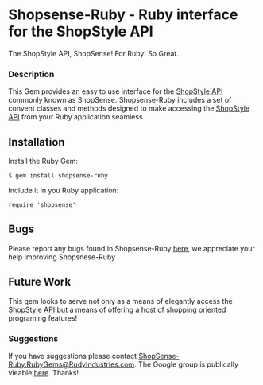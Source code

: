 # Shopsense-Ruby - Ruby interface for the ShopStyle API

The ShopStyle API, ShopSense! For Ruby! So Great.

### Description

This Gem provides an easy to use interface for the
[ShopStyle API](https://shopsense.shopstyle.com/page/ShopSenseHome) commonly known as ShopSense.
Shopsense-Ruby includes a set of convent classes and methods designed to make 
accessing the [ShopStyle API](https://shopsense.shopstyle.com/page/ShopSenseHome) 
from your Ruby application seamless.

## Installation

Install the Ruby Gem:

    $ gem install shopsense-ruby

Include it in you Ruby application:

    require 'shopsense'

## Bugs

Please report any bugs found in Shopsense-Ruby [here](https://github.com/RudyIndustries/shopsense-ruby/issues), we appreciate your help improving Shopsnese-Ruby

## Future Work

This gem looks to serve not only as a means of elegantly access the 
[ShopStyle API](https://shopsense.shopstyle.com/page/ShopSenseHome) 
but a means of offering a host of shopping oriented programing features!

### Suggestions
If you have suggestions please contact ShopSense-Ruby.RubyGems@RudyIndustries.com.  The Google group is publically vieable
[here](https://groups.google.com/a/rudyindustries.com/group/ShopSense-Ruby.RubyGems). Thanks!